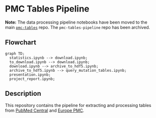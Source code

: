 # PMC Tables Pipeline

**Note:** The data processing pipeline notebooks have been moved to the main [`pmc-tables`](https://github.com/pmc-tables/pmc-tables) repo. The `pmc-tables-pipeline` repo has been archived.

## Flowchart

```mermaid
graph TD;
  statistics.ipynb --> download.ipynb;
  to_download.ipynb --> download.ipynb;
  download.ipynb --> archive_to_hdf5.ipynb;
  archive_to_hdf5.ipynb --> query_mutation_tables.ipynb;
  presentation.ipynb;
  project_report.ipynb;
```

## Description

This repository contains the pipeline for extracting and processing tables from [PubMed Central] and [Europe PMC].


[PubMed Central]: https://www.ncbi.nlm.nih.gov/pmc/
[Europe PMC]: https://europepmc.org/
